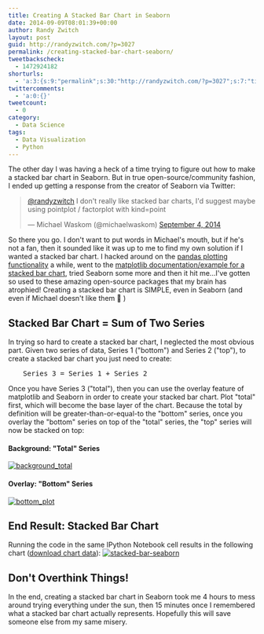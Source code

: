 ```yaml
---
title: Creating A Stacked Bar Chart in Seaborn
date: 2014-09-09T08:01:39+00:00
author: Randy Zwitch
layout: post
guid: http://randyzwitch.com/?p=3027
permalink: /creating-stacked-bar-chart-seaborn/
tweetbackscheck:
  - 1472924182
shorturls:
  - 'a:3:{s:9:"permalink";s:30:"http://randyzwitch.com/?p=3027";s:7:"tinyurl";s:26:"http://tinyurl.com/ku5ro8o";s:4:"isgd";s:19:"http://is.gd/gmLRbk";}'
twittercomments:
  - 'a:0:{}'
tweetcount:
  - 0
category:
  - Data Science
tags:
  - Data Visualization
  - Python
---
```

The other day I was having a heck of a time trying to figure out how to make a stacked bar chart in Seaborn. But in true open-source/community fashion, I ended up getting a response from the creator of Seaborn via Twitter:

<blockquote class="twitter-tweet" lang="en" data-conversation="none">
  <p>
    <a href="https://twitter.com/randyzwitch">@randyzwitch</a> I don't really like stacked bar charts, I'd suggest maybe using pointplot / factorplot with kind=point
  </p>

  <p>
    — Michael Waskom (@michaelwaskom) <a href="https://twitter.com/michaelwaskom/status/507608729840152578">September 4, 2014</a>
  </p>
</blockquote>

So there you go. I don't want to put words in Michael's mouth, but if he's not a fan, then it sounded like it was up to me to find my own solution if I wanted a stacked bar chart. I hacked around on the <a title="pandas visualization" href="http://pandas.pydata.org/pandas-docs/stable/visualization.html" target="_blank">pandas plotting functionality</a> a while, went to the <a title="matplotlib stacked bar chart" href="http://matplotlib.org/1.3.1/examples/pylab_examples/bar_stacked.html" target="_blank">matplotlib documentation/example for a stacked bar chart</a>, tried Seaborn some more and then it hit me...I've gotten so used to these amazing open-source packages that my brain has atrophied! Creating a stacked bar chart is SIMPLE, even in Seaborn (and even if Michael doesn't like them 🙂 )



## Stacked Bar Chart = Sum of Two Series

In trying so hard to create a stacked bar chart, I neglected the most obvious part. Given two series of data, Series 1 ("bottom") and Series 2 ("top"), to create a stacked bar chart you just need to create:

<pre style="padding-left: 30px;">Series 3 = Series 1 + Series 2</pre>

Once you have Series 3 ("total"), then you can use the overlay feature of matplotlib and Seaborn in order to create your stacked bar chart. Plot "total" first, which will become the base layer of the chart. Because the total by definition will be greater-than-or-equal-to the "bottom" series, once you overlay the "bottom" series on top of the "total" series, the "top" series will now be stacked on top:

#### Background: "Total" Series

[<img class="aligncenter size-full wp-image-3034" src="http://i1.wp.com/randyzwitch.com/wp-content/uploads/2014/09/background_total.png?fit=1385%2C607" alt="background_total" srcset="http://i1.wp.com/randyzwitch.com/wp-content/uploads/2014/09/background_total.png?w=1385 1385w, http://i1.wp.com/randyzwitch.com/wp-content/uploads/2014/09/background_total.png?resize=150%2C65 150w, http://i1.wp.com/randyzwitch.com/wp-content/uploads/2014/09/background_total.png?resize=300%2C131 300w, http://i1.wp.com/randyzwitch.com/wp-content/uploads/2014/09/background_total.png?resize=1024%2C448 1024w" sizes="(max-width: 1000px) 100vw, 1000px" data-recalc-dims="1" />](http://i1.wp.com/randyzwitch.com/wp-content/uploads/2014/09/background_total.png)

#### Overlay: "Bottom" Series

[<img class="aligncenter size-full wp-image-3039" src="http://i0.wp.com/randyzwitch.com/wp-content/uploads/2014/09/bottom_plot1.png?fit=1380%2C607" alt="bottom_plot" srcset="http://i0.wp.com/randyzwitch.com/wp-content/uploads/2014/09/bottom_plot1.png?w=1380 1380w, http://i0.wp.com/randyzwitch.com/wp-content/uploads/2014/09/bottom_plot1.png?resize=150%2C65 150w, http://i0.wp.com/randyzwitch.com/wp-content/uploads/2014/09/bottom_plot1.png?resize=300%2C131 300w, http://i0.wp.com/randyzwitch.com/wp-content/uploads/2014/09/bottom_plot1.png?resize=1024%2C450 1024w" sizes="(max-width: 1000px) 100vw, 1000px" data-recalc-dims="1" />](http://i0.wp.com/randyzwitch.com/wp-content/uploads/2014/09/bottom_plot1.png)

## End Result: Stacked Bar Chart

Running the code in the same IPython Notebook cell results in the following chart (<a title="chart-data" href="http://randyzwitch.com/wp-content/uploads/2014/09/stacked_bar.csv" target="_blank">download chart data</a>): [<img class="aligncenter size-full wp-image-3041" src="http://i2.wp.com/randyzwitch.com/wp-content/uploads/2014/09/stacked-bar-seaborn.png?fit=1395%2C621" alt="stacked-bar-seaborn" srcset="http://i2.wp.com/randyzwitch.com/wp-content/uploads/2014/09/stacked-bar-seaborn.png?w=1395 1395w, http://i2.wp.com/randyzwitch.com/wp-content/uploads/2014/09/stacked-bar-seaborn.png?resize=150%2C66 150w, http://i2.wp.com/randyzwitch.com/wp-content/uploads/2014/09/stacked-bar-seaborn.png?resize=300%2C133 300w, http://i2.wp.com/randyzwitch.com/wp-content/uploads/2014/09/stacked-bar-seaborn.png?resize=1024%2C455 1024w" sizes="(max-width: 1000px) 100vw, 1000px" data-recalc-dims="1" />](http://i2.wp.com/randyzwitch.com/wp-content/uploads/2014/09/stacked-bar-seaborn.png)

## Don't Overthink Things!

In the end, creating a stacked bar chart in Seaborn took me 4 hours to mess around trying everything under the sun, then 15 minutes once I remembered what a stacked bar chart actually represents. Hopefully this will save someone else from my same misery.
